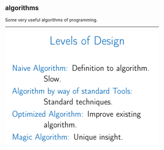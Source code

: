 ## algorithms
Some very useful algorithms of programming.

---

![pic1](https://github.com/byam/algorithms/blob/master/LevelsOfDesign.png)
